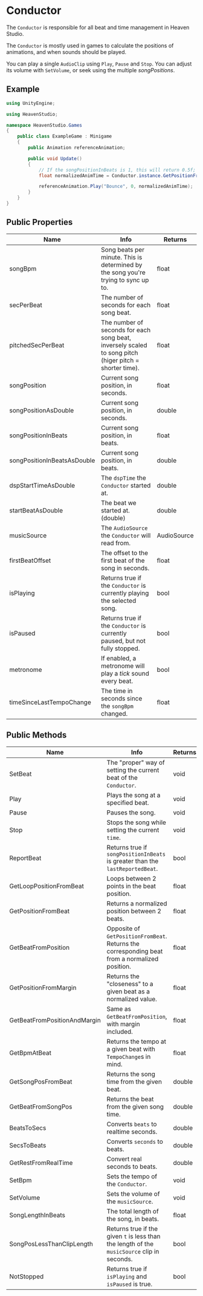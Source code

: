 # Conductor

The `Conductor` is responsible for all beat and time management in Heaven Studio. 

The `Conductor` is mostly used in games to calculate the positions of animations, and when sounds should be played.

You can play a single `AudioClip` using `Play`, `Pause` and `Stop`. You can adjust its volume with `SetVolume`, or seek using the multiple *songPositions*.

## Example

```cs
using UnityEngine;

using HeavenStudio;

namespace HeavenStudio.Games
{
    public class ExampleGame : Minigame
    {
        public Animation referenceAnimation;

        public void Update()
        {
            // If the songPositionInBeats is 1, this will return 0.5f;
            float normalizedAnimTime = Conductor.instance.GetPositionFromBeat(0, 2f);

            referenceAnimation.Play("Bounce", 0, normalizedAnimTime);
        }
    }
}

```

## Public Properties

| Name                        | Info                                                                                                   | Returns     |
| --------------------------- | ------------------------------------------------------------------------------------------------------ | ----------- |
| songBpm                     | Song beats per minute. This is determined by the song you're trying to sync up to.                     | float       |
| secPerBeat                  | The number of seconds for each song beat.                                                              | float       |
| pitchedSecPerBeat           | The number of seconds for each song beat, inversely scaled to song pitch (higer pitch = shorter time). | float       |
| songPosition                | Current song position, in seconds.                                                                     | float       |
| songPositionAsDouble        | Current song position, in seconds.                                                                     | double      |
| songPositionInBeats         | Current song position, in beats.                                                                       | float       |
| songPositionInBeatsAsDouble | Current song position, in beats.                                                                       | double      |
| dspStartTimeAsDouble        | The `dspTime` the `Conductor` started at.                                                              | double      |
| startBeatAsDouble           | The beat we started at. (double)                                                                       | double      |
| musicSource                 | The `AudioSource` the `Conductor` will read from.                                                      | AudioSource |
| firstBeatOffset             | The offset to the first beat of the song in seconds.                                                   | float       |
| isPlaying                   | Returns true if the `Conductor` is currently playing the selected song.                                | bool        |
| isPaused                    | Returns true if the `Conductor` is currently paused, but not fully stopped.                            | bool        |
| metronome                   | If enabled, a metronome will play a *tick* sound every beat.                                           | bool        |
| timeSinceLastTempoChange    | The time in seconds since the `songBpm` changed.                                                       | float       |

## Public Methods

| Name                         | Info                                                                                          | Returns |
| ---------------------------- | --------------------------------------------------------------------------------------------- | ------- |
| SetBeat                      | The "proper" way of setting the current beat of the `Conductor`.                              | void    |
| Play                         | Plays the song at a specified beat.                                                           | void    |
| Pause                        | Pauses the song.                                                                              | void    |
| Stop                         | Stops the song while setting the current `time`.                                              | void    |
| ReportBeat                   | Returns true if `songPositionInBeats` is greater than the `lastReportedBeat`.                 | bool    |
| GetLoopPositionFromBeat      | Loops between 2 points in the beat position.                                                  | float   |
| GetPositionFromBeat          | Returns a normalized position between 2 beats.                                                | float   |
| GetBeatFromPosition          | Opposite of `GetPositionFromBeat`. Returns the corresponding beat from a normalized position. | float   |
| GetPositionFromMargin        | Returns the "closeness" to a given beat as a normalized value.                                | float   |
| GetBeatFromPositionAndMargin | Same as `GetBeatFromPosition`, with margin included.                                          | float   |
| GetBpmAtBeat                 | Returns the tempo at a given beat with `TempoChange`s in mind.                                | float   |
| GetSongPosFromBeat           | Returns the song time from the given beat.                                                    | double  |
| GetBeatFromSongPos           | Returns the beat from the given song time.                                                    | double  |
| BeatsToSecs                  | Converts `beats` to realtime seconds.                                                         | double  |
| SecsToBeats                  | Converts `seconds` to beats.                                                                  | double  |
| GetRestFromRealTime          | Convert real seconds to beats.                                                                | double  |
| SetBpm                       | Sets the tempo of the `Conductor`.                                                            | void    |
| SetVolume                    | Sets the volume of the `musicSource`.                                                         | void    |
| SongLengthInBeats            | The total length of the song, in beats.                                                       | float   |
| SongPosLessThanClipLength    | Returns true if the given `t` is less than the length of the `musicSource` clip in seconds.   | bool    |
| NotStopped                   | Returns true if `isPlaying` and `isPaused` is true.                                           | bool    |